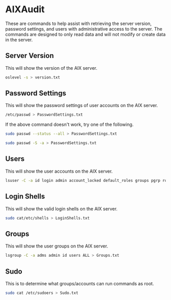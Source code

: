 # AIXAudit
These are commands to help assist with retrieving the server version, password settings, and users with administrative access to the server. The commands are designed to only read data and will not modify or create data in the server.

## Server Version
This will show the version of the AIX server.

``` Bash
oslevel -s > version.txt
```

## Password Settings
This will show the password settings of user accounts on the AIX server.

``` Bash
/etc/passwd > PasswordSettings.txt
```

If the above command doesn't work, try one of the following.

``` Bash
sudo passwd --status --all > PasswordSettings.txt
```
``` Bash
sudo passwd -S -a > PasswordSettings.txt
```

## Users
This will show the user accounts on the AIX server.

``` Bash
lsuser -C -a id login admin account_locked default_roles groups pgrp roles shell su sugroups admgroups gecos auth1 auth2  dictionlist expires histexpire histsize loginretries maxage minage minlen pwdchecks rlogin ALL > accounts.txt > Users.txt
```

## Login Shells
This will show the valid login shells on the AIX server.

``` Bash
sudo cat/etc/shells > LoginShells.txt
```

## Groups
This will show the user groups on the AIX server.

``` Bash
lsgroup -C -a adms admin id users ALL > Groups.txt
```

## Sudo
This is to determine what groups/accounts can run commands as root.

``` Bash
sudo cat /etc/sudoers > Sudo.txt
```
